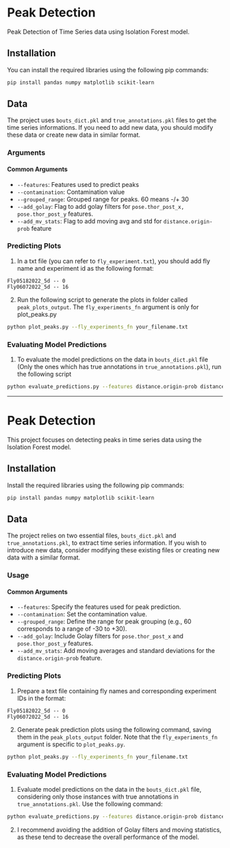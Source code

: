 # Peak Detection

Peak Detection of Time Series data using Isolation Forest model.

## Installation

You can install the required libraries using the following pip commands:

```bash
pip install pandas numpy matplotlib scikit-learn
```

## Data

The project uses `bouts_dict.pkl` and `true_annotations.pkl` files to get the time series informations. If you need to add new data, you should modify these data or create new data in similar format.

### Arguments

#### Common Arguments

   - `--features`: Features used to predict peaks
   - `--contamination`: Contamination value
   - `--grouped_range`: Grouped range for peaks. 60 means -/+ 30
   - `--add_golay`: Flag to add golay filters for `pose.thor_post_x, pose.thor_post_y` features.
   - `--add_mv_stats`: Flag to add moving avg and std for `distance.origin-prob` feature

### Predicting Plots

1. In a txt file (you can refer to `fly_experiment.txt`), you should add fly name and experiment id as the following format:

```
Fly05182022_5d -- 0
Fly06072022_5d -- 16
```

2. Run the following script to generate the plots in folder called `peak_plots_output`. The `fly_experiments_fn` argument is only for plot_peaks.py

```bash
python plot_peaks.py --fly_experiments_fn your_filename.txt
```

### Evaluating Model Predictions

1. To evaluate the model predictions on the data in `bouts_dict.pkl` file (Only the ones which has true annotations in `true_annotations.pkl`), run the following script

```bash
python evaluate_predictions.py --features distance.origin-prob distance.head-prob pose.prob_x pose.prob_y --contamination 0.04 --grouped_range 60 --add_golay --add_mv_stats
```

---

# Peak Detection

This project focuses on detecting peaks in time series data using the Isolation Forest model.

## Installation

Install the required libraries using the following pip commands:

```bash
pip install pandas numpy matplotlib scikit-learn
```

## Data

The project relies on two essential files, `bouts_dict.pkl` and `true_annotations.pkl`, to extract time series information. If you wish to introduce new data, consider modifying these existing files or creating new data with a similar format.

### Usage

#### Common Arguments

- `--features`: Specify the features used for peak prediction.
- `--contamination`: Set the contamination value.
- `--grouped_range`: Define the range for peak grouping (e.g., 60 corresponds to a range of -30 to +30).
- `--add_golay`: Include Golay filters for `pose.thor_post_x` and `pose.thor_post_y` features.
- `--add_mv_stats`: Add moving averages and standard deviations for the `distance.origin-prob` feature.

### Predicting Plots

1. Prepare a text file containing fly names and corresponding experiment IDs in the format:

```
Fly05182022_5d -- 0
Fly06072022_5d -- 16
```

2. Generate peak prediction plots using the following command, saving them in the `peak_plots_output` folder. Note that the `fly_experiments_fn` argument is specific to `plot_peaks.py`.

```bash
python plot_peaks.py --fly_experiments_fn your_filename.txt
```

### Evaluating Model Predictions

1. Evaluate model predictions on the data in the `bouts_dict.pkl` file, considering only those instances with true annotations in `true_annotations.pkl`. Use the following command:

```bash
python evaluate_predictions.py --features distance.origin-prob distance.head-prob pose.prob_x pose.prob_y --contamination 0.04 --grouped_range 60 --add_golay --add_mv_stats
```

2. I recommend avoiding the addition of Golay filters and moving statistics, as these tend to decrease the overall performance of the model.
